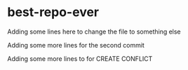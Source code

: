 # best-repo-ever
Adding some lines here
to change the file
to something else

Adding some more lines for the second commit

Adding some more lines to for CREATE CONFLICT

